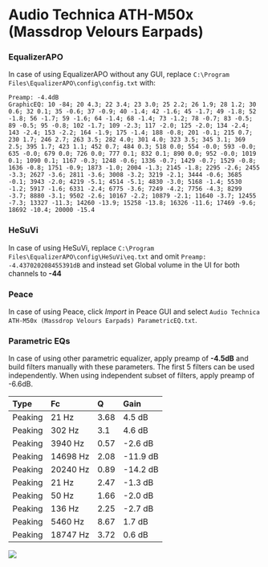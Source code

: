 # Audio Technica ATH-M50x (Massdrop Velours Earpads)

### EqualizerAPO
In case of using EqualizerAPO without any GUI, replace `C:\Program Files\EqualizerAPO\config\config.txt`
with:
```
Preamp: -4.4dB
GraphicEQ: 10 -84; 20 4.3; 22 3.4; 23 3.0; 25 2.2; 26 1.9; 28 1.2; 30 0.6; 32 0.1; 35 -0.6; 37 -0.9; 40 -1.4; 42 -1.6; 45 -1.7; 49 -1.8; 52 -1.8; 56 -1.7; 59 -1.6; 64 -1.4; 68 -1.4; 73 -1.2; 78 -0.7; 83 -0.5; 89 -0.5; 95 -0.8; 102 -1.7; 109 -2.3; 117 -2.0; 125 -2.0; 134 -2.4; 143 -2.4; 153 -2.2; 164 -1.9; 175 -1.4; 188 -0.8; 201 -0.1; 215 0.7; 230 1.7; 246 2.7; 263 3.5; 282 4.0; 301 4.0; 323 3.5; 345 3.1; 369 2.5; 395 1.7; 423 1.1; 452 0.7; 484 0.3; 518 0.0; 554 -0.0; 593 -0.0; 635 -0.0; 679 0.0; 726 0.0; 777 0.1; 832 0.1; 890 0.0; 952 -0.0; 1019 0.1; 1090 0.1; 1167 -0.3; 1248 -0.6; 1336 -0.7; 1429 -0.7; 1529 -0.8; 1636 -0.8; 1751 -0.9; 1873 -1.0; 2004 -1.3; 2145 -1.8; 2295 -2.6; 2455 -3.3; 2627 -3.6; 2811 -3.6; 3008 -3.2; 3219 -2.1; 3444 -0.6; 3685 -0.1; 3943 -2.0; 4219 -5.1; 4514 -5.1; 4830 -3.0; 5168 -1.4; 5530 -1.2; 5917 -1.6; 6331 -2.4; 6775 -3.6; 7249 -4.2; 7756 -4.3; 8299 -3.7; 8880 -3.1; 9502 -2.6; 10167 -2.2; 10879 -2.1; 11640 -3.7; 12455 -7.3; 13327 -11.3; 14260 -13.9; 15258 -13.8; 16326 -11.6; 17469 -9.6; 18692 -10.4; 20000 -15.4
```

### HeSuVi
In case of using HeSuVi, replace `C:\Program Files\EqualizerAPO\config\HeSuVi\eq.txt` and omit `Preamp:
-4.437020208455391dB` and instead set Global volume in the UI for both channels to **-44**

### Peace
In case of using Peace, click *Import* in Peace GUI and select `Audio Technica ATH-M50x (Massdrop Velours Earpads) ParametricEQ.txt`.

### Parametric EQs
In case of using other parametric equalizer, apply preamp of **-4.5dB** and build filters manually
with these parameters. The first 5 filters can be used independently.
When using independent subset of filters, apply preamp of -6.6dB.

| Type    | Fc       |    Q | Gain     |
|:--------|:---------|:-----|:---------|
| Peaking | 21 Hz    | 3.68 | 4.5 dB   |
| Peaking | 302 Hz   | 3.1  | 4.6 dB   |
| Peaking | 3940 Hz  | 0.57 | -2.6 dB  |
| Peaking | 14698 Hz | 2.08 | -11.9 dB |
| Peaking | 20240 Hz | 0.89 | -14.2 dB |
| Peaking | 21 Hz    | 2.47 | -1.3 dB  |
| Peaking | 50 Hz    | 1.66 | -2.0 dB  |
| Peaking | 136 Hz   | 2.25 | -2.7 dB  |
| Peaking | 5460 Hz  | 8.67 | 1.7 dB   |
| Peaking | 18747 Hz | 3.72 | 0.6 dB   |

![](https://raw.githubusercontent.com/jaakkopasanen/AutoEq/master/results/oratory1990/harman_over-ear_2018/Audio%20Technica%20ATH-M50x%20(Massdrop%20Velours%20Earpads)/Audio%20Technica%20ATH-M50x%20(Massdrop%20Velours%20Earpads).png)